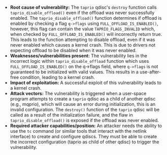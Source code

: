 - **Root cause of vulnerability:** The `taprio` qdisc's `destroy` function calls `taprio_disable_offload()` even if the offload was never successfully enabled. The `taprio_disable_offload()` function determines if offload is enabled by checking a flag `q->flags` using `FULL_OFFLOAD_IS_ENABLED()`, however, this flag can contain the value `TAPRIO_FLAGS_INVALID` which, when checked by `FULL_OFFLOAD_IS_ENABLED()` will incorrectly return true. This leads to the function attempting to disable offload, even if it was never enabled which causes a kernel crash. This is due to drivers not expecting offload to be disabled when it was never enabled.
- **Weaknesses/vulnerabilities present:** The vulnerability lies in the incorrect logic within `taprio_disable_offload` function which uses `FULL_OFFLOAD_IS_ENABLED()` on the q->flags field, where `q->flags` is not guaranteed to be initialized with valid values. This results in a use-after-free condition, leading to a kernel crash.
-  **Impact of exploitation:** A successful exploit of this vulnerability leads to a kernel crash.
-   **Attack vectors:** The vulnerability is triggered when a user-space program attempts to create a `taprio` qdisc as a child of another qdisc (e.g., mqprio), which will cause an error during initialization, this is an invalid configuration.  The `destroy()` function of the `taprio` qdisc will be called as a result of the initialization failure, and the flaw in `taprio_disable_offload()` is exposed if the offload was never enabled.
- **Required attacker capabilities/position:** An attacker needs the ability to use the `tc` command (or similar tools that interact with the netlink interface) to create and configure qdiscs. They must be able to create the incorrect configuration (taprio as child of other qdisc) to trigger the vulnerability.